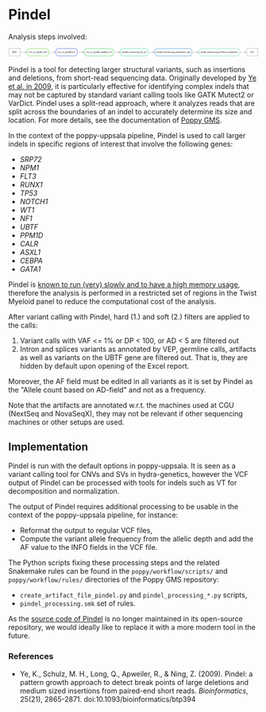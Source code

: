 # Pindel

Analysis steps involved:

![Steps Pindel](images/pindel.png)

Pindel is a tool for detecting larger structural variants, such as insertions and deletions, from short-read 
sequencing data.
Originally developed by [Ye et al. in 2009](https://watermark.silverchair.com/bioinformatics_25_21_2865.pdf?token=AQECAHi208BE49Ooan9kkhW_Ercy7Dm3ZL_9Cf3qfKAc485ysgAAA7UwggOxBgkqhkiG9w0BBwagggOiMIIDngIBADCCA5cGCSqGSIb3DQEHATAeBglghkgBZQMEAS4wEQQMhI2zgV-N3r0Ju31AAgEQgIIDaH1PGdGJcXfM8ZSks51MJtt6eIK-WTeIh0xvteS5tAv7w_qS5YJUXBDf3cxIvUM6x1JWVWYgd0dgMoap18UpGS7yUn_qR8ukkh8W60HNvBR3X5pjiPVH4iZMyAwFmI0MGu43zOw-sJ_i7LlGLFsq4M5KkU5lUC3Md41DAx2efDHbmEzXz9VPqScxfbNxhuuUJDHMkVS9lsPnWIt4-ZTvgdWARgFrG4IjnR0tGHJ-2ACOsYuTZ6m60dJSKEw_S6QNIP7UP-NFML0orkSWECpmbeuu9JLlo2TnJmqW74aqhb1Jngx2FRcJMcrvsNHEFd161syFqUS6Oeswj-A-0eRZdT588afyUeKz7oiRBIpwTXo7pSeSRN8HCstxUokISNFcvIdsvu87bymQNcYfL4YZhQjQkJowJatbT0JwwVmqprzlfbh3iTLJTZmo8D_bNQ4T_jFOhks2AtmbF9yS0BpEjtdcptIQr4914dCCRD00AiFGYcWSrJibfj7tmGpJjSfOYNSp5uQwp6uvs-CcD1SkOilDtZIL_hai0zw1i7206qipbbGTRbXTr9L0YlxL2mz8w2zCtOX1taHL-m5jOeVFOgZQwIo_uml7RJMejA6sAr1v_JDIoUuCErBaH3tUBn01r2sQimzP5zKn5rGkxmEQMpmWaPnx35XZ6jKb6Q5iyO3pIk4uF_RzZC0pH2WL04a5HkIRm2oW0qgHG__pTuwByJzprKYDmfvWFxn2ZhV__i90HMx07d9VvwtlfmdZceSm6jClBczqjiwXgD6txCELsith1ggmfPmnZewf80btn91tz0cY4YHOqmHo-uK9sIOZSJO6twBXJO3FkcJo0J6m-8rCSN4egov5PczPI9yZg-Mxx2X5vT6Vt4f3ER4bP-i5mcuOjkk9RZ_Za-dF8NN-0F7Glhczf5XurHsN_O11MK_ZRzBKgBQAho3j0SM0lVTAIO7kYsQD4zgKDA7Vz8tjvDj2BUWYL-WMtLEPam6A5AwrAQJatgFv4oCaFgbrP9m77r0Xt-8g12gt3qOLOsgvHx6yMCSQg9RgSDf6bEUuYxVEFMFvuccSofX5WvitGE2vbNvtJjnCantwQYV9VYxkV6RzqMXAz8o1mKu53Occ-3OApGtYacCuIWsNLO8O32pdE7zf9MUh7wRc), it is particularly effective for identifying complex indels that may 
not be captured by standard variant calling tools like GATK Mutect2 or VarDict. 
Pindel uses a split-read approach, where it
analyzes reads that are split across the boundaries of an indel to accurately determine its size and location.
For more details, see the documentation of [Poppy GMS]().

In the context of the poppy-uppsala pipeline, Pindel is used to call larger indels in specific regions of 
interest that involve the following genes:

- *SRP72*
- *NPM1*
- *FLT3*
- *RUNX1*
- *TP53*
- *NOTCH1*
- *WT1*
- *NF1*
- *UBTF*
- *PPM1D*
- *CALR*
- *ASXL1*
- *CEBPA*
- *GATA1*

Pindel is [known to run (very) slowly and to have a high memory usage](https://github.com/genome/pindel/blob/master/FAQ),
therefore the analysis is performed in a restricted set of regions in the Twist Myeloid panel to reduce the 
computational cost of the analysis.

After variant calling with Pindel, hard (1.) and soft (2.) filters are applied to the calls: 

1. Variant calls with VAF <= 1% or DP < 100, or AD < 5 are filtered out
2. Intron and splices variants as annotated by VEP, germline calls, artifacts as well as variants on the UBTF gene
are filtered out. That is, they are hidden by default upon opening of the Excel report.

Moreover, the AF field must be edited in all variants as it is set by Pindel as the "Allele count based on AD-field"
and not as a frequency.

Note that the artifacts are annotated w.r.t. the machines used at CGU (NextSeq and NovaSeqX), they may not be 
relevant if other sequencing machines or other setups are used.

## Implementation

Pindel is run with the default options in poppy-uppsala.
It is seen as a variant calling tool for CNVs and SVs in hydra-genetics, however the VCF output of Pindel can be 
processed with tools for indels such as VT for decomposition and normalization.

The output of Pindel requires additional processing to be usable in the context of the poppy-uppsala pipeline,
for instance:
- Reformat the output to regular VCF files,
- Compute the variant allele frequency from the allelic depth and 
  add the AF value to the INFO fields in the VCF file.

The Python scripts fixing these processing steps and the related Snakemake rules can be found in the 
`poppy/workflow/scripts/` and `poppy/workflow/rules/` directories of the Poppy GMS repository:
- `create_artifact_file_pindel.py` and `pindel_processing_*.py` scripts,
- `pindel_processing.smk` set of rules.

As the [source code of Pindel](https://github.com/genome/pindel/tree/master) is no longer maintained in its open-source repository, we would ideally like to
replace it with a more modern tool in the future.

### References

- Ye, K., Schulz, M. H., Long, Q., Apweiler, R., & Ning, Z. (2009). Pindel: a pattern growth approach to detect break points of large deletions and medium sized insertions from paired-end short reads. *Bioinformatics*, 25(21), 2865-2871. doi:10.1093/bioinformatics/btp394